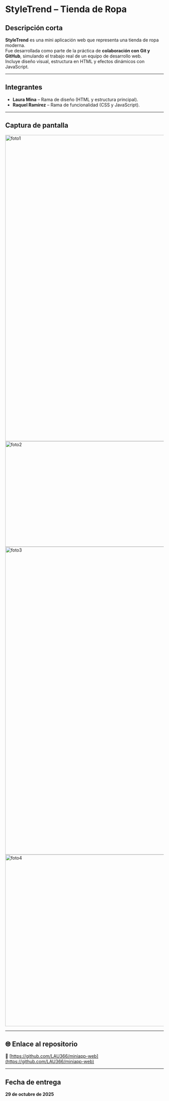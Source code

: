 # StyleTrend – Tienda de Ropa

## Descripción corta
**StyleTrend** es una mini aplicación web que representa una tienda de ropa moderna.  
Fue desarrollada como parte de la práctica de **colaboración con Git y GitHub**, simulando el trabajo real de un equipo de desarrollo web.  
Incluye diseño visual, estructura en HTML y efectos dinámicos con JavaScript.

---

##  Integrantes
- **Laura Mina** – Rama de diseño (HTML y estructura principal).  
- **Raquel Ramirez** – Rama de funcionalidad (CSS y JavaScript).  

---

## Captura de pantalla
<img width="1812" height="972" alt="foto1" src="https://github.com/user-attachments/assets/c5aa40c4-dccd-44bf-9ca3-faf382835be3" />
<img width="1676" height="335" alt="foto2" src="https://github.com/user-attachments/assets/6d5263a7-9fb7-4fa6-8e5a-e09126ede1b7" />
<img width="1777" height="977" alt="foto3" src="https://github.com/user-attachments/assets/d8227a7c-f09e-464f-9ef2-0a84d4196c84" />
<img width="1183" height="545" alt="foto4" src="https://github.com/user-attachments/assets/27b4e3a1-60f0-4565-8000-a00f8e7c86a8" />



---

## 🌐 Enlace al repositorio
🔗 [https://github.com/LAU366/miniapp-web](https://github.com/LAU366/miniapp-web)

---

##  Fecha de entrega
 **29 de octubre de 2025**
